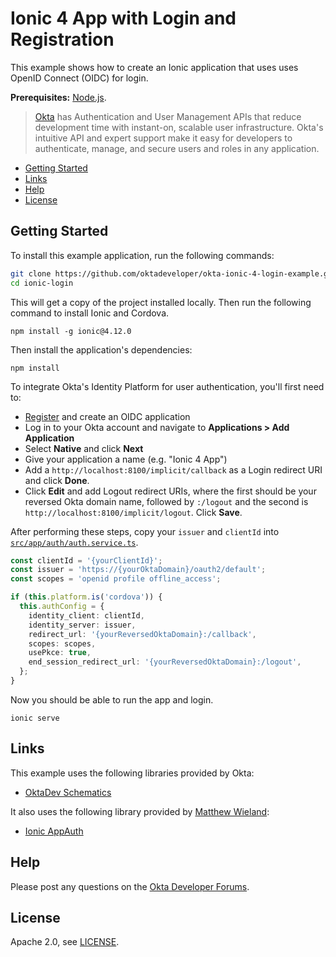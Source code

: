 # Ionic 4 App with Login and Registration

This example shows how to create an Ionic application that uses uses OpenID Connect (OIDC) for login.

<!--Please read [Build an Ionic App with User Authentication](https://developer.okta.com/blog/2017/08/22/build-an-ionic-app-with-user-authentication) to see how this application was created.-->

**Prerequisites:** [Node.js](https://nodejs.org/).

> [Okta](https://developer.okta.com/) has Authentication and User Management APIs that reduce development time with instant-on, scalable user infrastructure. Okta's intuitive API and expert support make it easy for developers to authenticate, manage, and secure users and roles in any application.

* [Getting Started](#getting-started)
* [Links](#links)
* [Help](#help)
* [License](#license)

## Getting Started

To install this example application, run the following commands:

```bash
git clone https://github.com/oktadeveloper/okta-ionic-4-login-example.git ionic-login
cd ionic-login
```

This will get a copy of the project installed locally. Then run the following command to install Ionic and Cordova.

```
npm install -g ionic@4.12.0
```

Then install the application's dependencies:

```
npm install
```

To integrate Okta's Identity Platform for user authentication, you'll first need to:

* [Register](https://www.okta.com/developer/signup/) and create an OIDC application
* Log in to your Okta account and navigate to **Applications > Add Application** 
* Select **Native** and click **Next**
* Give your application a name (e.g. "Ionic 4 App")
* Add a `http://localhost:8100/implicit/callback` as a Login redirect URI and click **Done**.
* Click **Edit** and add Logout redirect URIs, where the first should be your reversed Okta domain name, followed by `:/logout` and the second is `http://localhost:8100/implicit/logout`. Click **Save**.

After performing these steps, copy your `issuer` and `clientId` into [`src/app/auth/auth.service.ts`](https://github.com/oktadeveloper/okta-ionic-4-login-example/blob/master/src/app/auth/auth.service.ts#L39).

```typescript
const clientId = '{yourClientId}';
const issuer = 'https://{yourOktaDomain}/oauth2/default';
const scopes = 'openid profile offline_access';

if (this.platform.is('cordova')) {
  this.authConfig = {
    identity_client: clientId,
    identity_server: issuer,
    redirect_url: '{yourReversedOktaDomain}:/callback',
    scopes: scopes,
    usePkce: true,
    end_session_redirect_url: '{yourReversedOktaDomain}:/logout',
  };
}
```

Now you should be able to run the app and login.

```
ionic serve
```

## Links

This example uses the following libraries provided by Okta:

* [OktaDev Schematics](https://github.com/oktadeveloper/schematics#readme)

It also uses the following library provided by [Matthew Wieland](https://github.com/wi3land):

* [Ionic AppAuth](https://github.com/wi3land/ionic-appauth#readme)

## Help

Please post any questions on the [Okta Developer Forums](https://devforum.okta.com/). 

## License

Apache 2.0, see [LICENSE](LICENSE).
